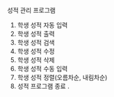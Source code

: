 성적 관리 프로그램 

1. 학생 성적 자동 입력  
2. 학생 성적 출력
3. 학생 성적 검색
4. 학생 성적 수정
5. 학생 성적 삭제
6. 학생 성적 수동 입력
7. 학생 성적 정렬(오름차순, 내림차순)
8. 성적 프로그램 종료
.
